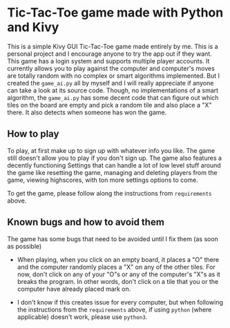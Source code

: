 # Tic-Tac-Toe game made with Python and Kivy

This is a simple Kivy GUI Tic-Tac-Toe game made entirely by me. This is a personal project and I encourage anyone to try the app out if they want. This game has a login system and supports multiple player accounts. It currently allows you to play against the computer and computer's moves are totally random with no complex or smart algorithms implemented. But I created the `game_ai.py` all by myself and I will really appreciate if anyone can take a look at its source code. Though, no implementations of a smart algorithm, the `game_ai.py` has some decent code that can figure out which tiles on the board are empty and pick a random tile and also place a "X" there. It also detects when someone has won the game.

## How to play

To play, at first make up to sign up with whatever info you like. The game still doesn't allow you to play if you don't sign up. The game also features a decently functioning Settings that can handle a lot of low level stuff around the game like resetting the game, managing and deleting players from the game, viewing highscores, with ton more settings options to come.

To get the game, please follow along the instructions from `requirements` above.

## Known bugs and how to avoid them

The game has some bugs that need to be avoided until I fix them (as soon as possible)

* When playing, when you click on an empty board, it places a "O" there and the computer randomly places a "X" on any of the other tiles. For now, don't click on any of your "O"s or any of the computer's "X"s as it breaks the program. In other words, don't click on a tile that you or the computer have already placed mark on.

* I don't know if this creates issue for every computer, but when following the instructions from the `requirements` above, if using `python` (where applicable) doesn't work, please use `python3`.
